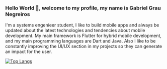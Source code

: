 ### Hello World 👋, welcome to my profile, my name is Gabriel Grau Negreiros

I'm a systems engenieer student, I like to build mobile apps and always be updated about the latest technologies and tendencies about mobile development. My main framework is Flutter for hybrid mobile development, and my main programming languages are Dart and Java. Also I like to be constantly improving the UI/UX section in my projects so they can generate an impact for the user.

[![Top Langs](https://github-readme-stats.vercel.app/api/top-langs/?username=gabrielgraunegreiros)](https://github.com/gabrielgraunegreiros/github-readme-stats)
